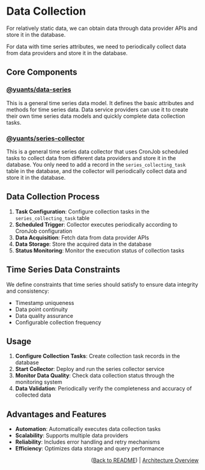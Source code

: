 # Data Collection

For relatively static data, we can obtain data through data provider APIs and store it in the database.

For data with time series attributes, we need to periodically collect data from data providers and store it in the database.

## Core Components

### [@yuants/data-series](libraries/data-series)

This is a general time series data model. It defines the basic attributes and methods for time series data. Data service providers can use it to create their own time series data models and quickly complete data collection tasks.

### [@yuants/series-collector](apps/series-collector)

This is a general time series data collector that uses CronJob scheduled tasks to collect data from different data providers and store it in the database. You only need to add a record in the `series_collecting_task` table in the database, and the collector will periodically collect data and store it in the database.

## Data Collection Process

1. **Task Configuration**: Configure collection tasks in the `series_collecting_task` table
2. **Scheduled Trigger**: Collector executes periodically according to CronJob configuration
3. **Data Acquisition**: Fetch data from data provider APIs
4. **Data Storage**: Store the acquired data in the database
5. **Status Monitoring**: Monitor the execution status of collection tasks

## Time Series Data Constraints

We define constraints that time series should satisfy to ensure data integrity and consistency:

- Timestamp uniqueness
- Data point continuity
- Data quality assurance
- Configurable collection frequency

## Usage

1. **Configure Collection Tasks**: Create collection task records in the database
2. **Start Collector**: Deploy and run the series collector service
3. **Monitor Data Quality**: Check data collection status through the monitoring system
4. **Data Validation**: Periodically verify the completeness and accuracy of collected data

## Advantages and Features

- **Automation**: Automatically executes data collection tasks
- **Scalability**: Supports multiple data providers
- **Reliability**: Includes error handling and retry mechanisms
- **Efficiency**: Optimizes data storage and query performance

<p align="right">(<a href="../../README.md">Back to README</a>) | <a href="architecture-overview.md">Architecture Overview</a></p>
